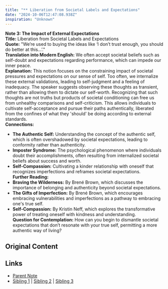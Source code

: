 ```yaml
---
title: "** Liberation from Societal Labels and Expectations"
date: "2024-10-06T12:47:08.938Z"
inspiration: "Unknown"
---
```


  
**Note 3: The Impact of External Expectations**  
**Title:** Liberation from Societal Labels and Expectations  
**Quote:** "We’re used to buying the ideas like ‘I don’t trust enough, you should do better at this…’."  
**Translation into Modern English:** We often accept societal beliefs such as self-doubt and expectations regarding performance, which can impede our inner peace.  
**Explanation:** This notion focuses on the constraining impact of societal pressures and expectations on our sense of self. Too often, we internalize these external validations, leading to self-judgment and a feeling of inadequacy. The speaker suggests observing these thoughts as transient, rather than allowing them to dictate our self-worth. Recognizing that such thoughts are not truths but products of societal conditioning can free us from unhealthy comparisons and self-criticism. This allows individuals to cultivate self-acceptance and pursue their paths authentically, liberated from the confines of what they 'should' be doing according to external standards.  
**Connections:**  
- **The Authentic Self:** Understanding the concept of the authentic self, which is often overshadowed by societal expectations, leading to conformity rather than authenticity.  
- **Imposter Syndrome:** The psychological phenomenon where individuals doubt their accomplishments, often resulting from internalized societal beliefs about success and worth.  
- **Self-Compassion:** Cultivating a kinder relationship with oneself that recognizes imperfections and reframes societal expectations.  
**Further Reading:**  
- **Braving the Wilderness:** By Brené Brown, which discusses the importance of belonging and authenticity beyond societal expectations.  
- **The Gifts of Imperfection:** By Brené Brown, which encourages embracing vulnerabilities and imperfections as a pathway to embracing one's true self.  
- **Self-Compassion:** By Kristin Neff, which explores the transformative power of treating oneself with kindness and understanding.  
**Question for Contemplation:** How can you begin to dismantle societal expectations that don’t resonate with your true self, permitting a more authentic way of living?  



## Original Content



## Links

- [Parent Note](/parent-note.md)
- [Sibling 1](/zettel1.md) | [Sibling 2](/zettel2.md) | [Sibling 3](/zettel3.md)
